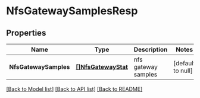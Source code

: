# NfsGatewaySamplesResp

## Properties
Name | Type | Description | Notes
------------ | ------------- | ------------- | -------------
**NfsGatewaySamples** | [**[]NfsGatewayStat**](NFSGatewayStat.md) | nfs gateway samples | [default to null]

[[Back to Model list]](../README.md#documentation-for-models) [[Back to API list]](../README.md#documentation-for-api-endpoints) [[Back to README]](../README.md)



